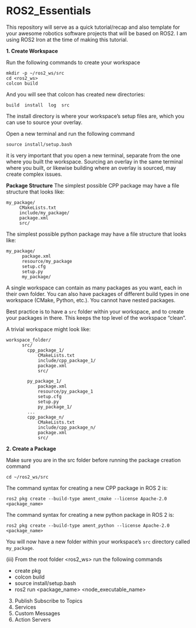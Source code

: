 # ROS2_Essentials


This repository will serve as a quick tutorial/recap and also template for your awesome robotics software projects that will be based on ROS2. I am using ROS2 Iron at the time of making this tutorial.


**1. Create Workspace**

Run the following commands to create your workspace
```
mkdir -p ~/ros2_ws/src
cd <ros2_ws>
colcon build
```

And you will see that colcon has created new directories:

```
build  install  log  src
```
The install directory is where your workspace’s setup files are, which you can use to source your overlay.


Open a new terminal and run the following command
```
source install/setup.bash
```
it is very important that you open a new terminal, separate from the one where you built the workspace. Sourcing an overlay in the same terminal where you built, or likewise building where an overlay is sourced, may create complex issues.

**Package Structure**
The simplest possible CPP package may have a file structure that looks like:

```
my_package/
     CMakeLists.txt
     include/my_package/
     package.xml
     src/
```

The simplest possible python package may have a file structure that looks like:

```
my_package/
      package.xml
      resource/my_package
      setup.cfg
      setup.py
      my_package/
```

A single workspace can contain as many packages as you want, each in their own folder.
You can also have packages of different build types in one workspace (CMake, Python, etc.).
You cannot have nested packages.

Best practice is to have a ``src`` folder within your workspace, and to create your packages in there.
This keeps the top level of the workspace “clean”.

A trivial workspace might look like:

```
workspace_folder/
      src/
        cpp_package_1/
            CMakeLists.txt
            include/cpp_package_1/
            package.xml
            src/

        py_package_1/
            package.xml
            resource/py_package_1
            setup.cfg
            setup.py
            py_package_1/
        ...
        cpp_package_n/
            CMakeLists.txt
            include/cpp_package_n/
            package.xml
            src/
```

**2. Create a Package**

Make sure you are in the src folder before running the package creation command

```
cd ~/ros2_ws/src
```

The command syntax for creating a new CPP package in ROS 2 is:

```
ros2 pkg create --build-type ament_cmake --license Apache-2.0 <package_name>
```

The command syntax for creating a new python package in ROS 2 is:

```
ros2 pkg create --build-type ament_python --license Apache-2.0 <package_name>
```

You will now have a new folder within your workspace’s ``src`` directory called ``my_package``.




(iii) From the root folder <ros2_ws> run the following commands
- create pkg
- colcon build
- source install/setup.bash
- ros2 run <package_name> <node_executable_name>


3. Publish Subscribe to Topics
4. Services
5. Custom Messages
6. Action Servers
